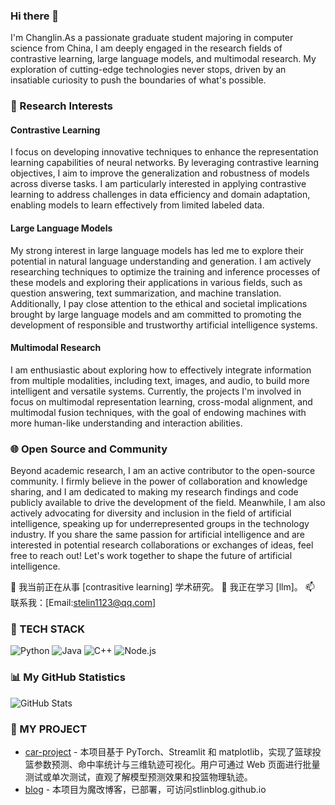 ### Hi there 👋

I'm Changlin.As a passionate graduate student majoring in computer science from China, I am deeply engaged in the research fields of contrastive learning, large language models, and multimodal research. My exploration of cutting-edge technologies never stops, driven by an insatiable curiosity to push the boundaries of what's possible.
### 🔬 Research Interests
#### Contrastive Learning
I focus on developing innovative techniques to enhance the representation learning capabilities of neural networks. By leveraging contrastive learning objectives, I aim to improve the generalization and robustness of models across diverse tasks. I am particularly interested in applying contrastive learning to address challenges in data efficiency and domain adaptation, enabling models to learn effectively from limited labeled data.
#### Large Language Models
My strong interest in large language models has led me to explore their potential in natural language understanding and generation. I am actively researching techniques to optimize the training and inference processes of these models and exploring their applications in various fields, such as question answering, text summarization, and machine translation. Additionally, I pay close attention to the ethical and societal implications brought by large language models and am committed to promoting the development of responsible and trustworthy artificial intelligence systems.
#### Multimodal Research
I am enthusiastic about exploring how to effectively integrate information from multiple modalities, including text, images, and audio, to build more intelligent and versatile systems. Currently, the projects I'm involved in focus on multimodal representation learning, cross-modal alignment, and multimodal fusion techniques, with the goal of endowing machines with more human-like understanding and interaction abilities.
### 🌐 Open Source and Community
Beyond academic research, I am an active contributor to the open-source community. I firmly believe in the power of collaboration and knowledge sharing, and I am dedicated to making my research findings and code publicly available to drive the development of the field. Meanwhile, I am also actively advocating for diversity and inclusion in the field of artificial intelligence, speaking up for underrepresented groups in the technology industry.
If you share the same passion for artificial intelligence and are interested in potential research collaborations or exchanges of ideas, feel free to reach out! Let's work together to shape the future of artificial intelligence.


🔭 我当前正在从事 [contrasitive learning] 学术研究。
🌱 我正在学习 [llm]。
📫 联系我：[Email:stelin1123@qq.com] 

### 🔧 TECH STACK
![Python](https://img.shields.io/badge/Python-3776AB?style=for-the-badge&logo=python&logoColor=white)
![Java](https://img.shields.io/badge/Java-F7DF1E?style=for-the-badge&logo=java&logoColor=black)
![C++](https://img.shields.io/badge/C++-20232A?style=for-the-badge&logo=C++&logoColor=61DAFB)
![Node.js](https://img.shields.io/badge/Node.js-43853D?style=for-the-badge&logo=node.js&logoColor=white)

### 📊 My GitHub Statistics
![GitHub Stats](https://github-readme-stats.vercel.app/api?username=stlinblog&show_icons=true&theme=dark)

### 🚀 MY PROJECT
- [car-project](https://github.com/stlinblog/car_project) - 本项目基于 PyTorch、Streamlit 和 matplotlib，实现了篮球投篮参数预测、命中率统计与三维轨迹可视化。用户可通过 Web 页面进行批量测试或单次测试，直观了解模型预测效果和投篮物理轨迹。
- [blog](https://github.com/stlinblog/stlinblog.github.io) - 本项目为魔改博客，已部署，可访问stlinblog.github.io
